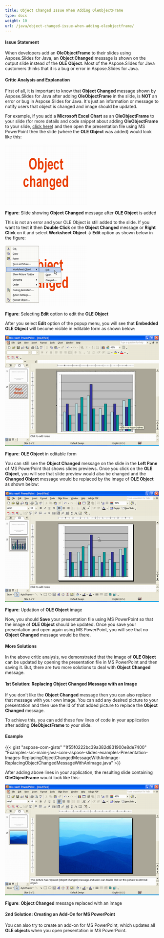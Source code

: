 ```yaml
---
title: Object Changed Issue When Adding OleObjectFrame
type: docs
weight: 10
url: /java/object-changed-issue-when-adding-oleobjectframe/
---
```


#### **Issue Statement**
When developers add an **OleObjectFrame** to their slides using Aspose.Slides for Java, an **Object Changed** message is shown on the output slide instead of the **OLE Object**. Most of the Aspose.Slides for Java customers thinks that it is a bug or error in Aspose.Slides for Java.
#### **Critic Analysis and Explanation**
First of all, it is important to know that **Object Changed** message shown by Aspose.Slides for Java after adding **OleObjectFrame** in the slide, is **NOT** an error or bug in Aspose.Slides for Java. It's just an information or message to notify users that object is changed and image should be updated.

For example, if you add a **Microsoft Excel Chart** as an **OleObjectFrame** to your slide (for more details and code snippet about adding **OleObjectFrame** to your slide, [click here](/slides/java/adding-frame-to-the-slide/)) and then open the presentation file using MS PowerPoint then the slide (where the **OLE Object** was added) would look like this:

![todo:image_alt_text](object-changed-issue-when-adding-oleobjectframe_1.png)

**Figure**: Slide showing **Object Changed** message after **OLE Object** is added

This is not an error and your OLE Object is still added to the slide. If you want to test it then **Double Click** on the **Object Changed** message or **Right Click** on it and select **Worksheet Object -> Edit** option as shown below in the figure:

![todo:image_alt_text](object-changed-issue-when-adding-oleobjectframe_2.png)

**Figure**: Selecting **Edit** option to edit the **OLE Object**

After you select **Edit** option of the popup menu, you will see that **Embedded OLE Object** will become visible in editable form as shown below:

![todo:image_alt_text](object-changed-issue-when-adding-oleobjectframe_3.png)

**Figure**: **OLE Object** in editable form

You can still see the **Object Changed** message on the slide in the **Left Pane** of MS PowerPoint that shows slides previews. Once you click on the **OLE Object**, you will see that slide preview would also be changed and the **Changed Object** message would be replaced by the image of **OLE Object** as shown below:

![todo:image_alt_text](object-changed-issue-when-adding-oleobjectframe_4.png)

**Figure**: Updation of **OLE Object** image

Now, you should **Save** your presentation file using MS PowerPoint so that the image of **OLE Object** should be updated. Once you save your presentation and open again using MS PowerPoint, you will see that no **Object Changed** message would be there.
#### **More Solutions**
In the above critic analysis, we demonstrated that the image of **OLE Object** can be updated by opening the presentation file in MS PowerPoint and then saving it. But, there are two more solutions to deal with **Object Changed** message.
#### **1st Solution: Replacing Object Changed Message with an Image**
If you don't like the **Object Changed** message then you can also replace that message with your own image. You can add any desired picture to your presentation and then use the Id of that added picture to replace the **Object Changed** message.

To achieve this, you can add these few lines of code in your application after adding **OleObjectFrame** to your slide.
#### **Example**
{{< gist "aspose-com-gists" "1f55f0222bc39a382d831900e8de7400" "Examples-src-main-java-com-aspose-slides-examples-Presentation-Images-ReplacingObjectChangedMessageWithAnImage-ReplacingObjectChangedMessageWithAnImage.java" >}}

After adding above lines in your application, the resulting slide containing **OleObjectFrame** would look like this:

![todo:image_alt_text](object-changed-issue-when-adding-oleobjectframe_5.png)

**Figure**: **Object Changed** message replaced with an image
#### **2nd Solution: Creating an Add-On for MS PowerPoint**
You can also try to create an add-on for MS PowerPoint, which updates all **OLE objects** when you open presentation in MS PowerPoint.
